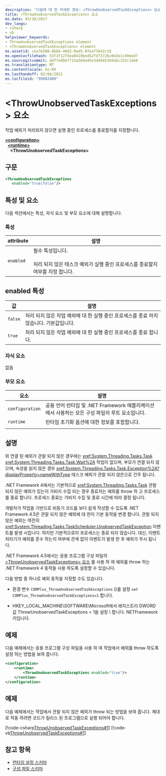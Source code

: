 ```yaml
---
description: '다음에 대 한 자세한 정보: <ThrowUnobservedTaskExceptions> 요소'
title: <ThrowUnobservedTaskExceptions> 요소
ms.date: 03/30/2017
dev_langs:
- csharp
- vb
helpviewer_keywords:
- ThrowUnobservedTaskExceptions element
- <ThrowUnobservedTaskExceptions> element
ms.assetid: cea7e588-8b8d-48d2-9ad5-8feaf3642c18
ms.openlocfilehash: 53f3f1275ea8419bed52fd73726c043e1c49eed7
ms.sourcegitcommit: ddf7edb67715a5b9a45e3dd44536dabc153c1de0
ms.translationtype: MT
ms.contentlocale: ko-KR
ms.lasthandoff: 02/06/2021
ms.locfileid: "99802400"
---
```

# <a name="throwunobservedtaskexceptions-element"></a>\<ThrowUnobservedTaskExceptions> 요소

작업 예외가 처리되지 않으면 실행 중인 프로세스를 종료할지를 지정합니다.  
  
[**\<configuration>**](../configuration-element.md)\
&nbsp;&nbsp;[**\<runtime>**](runtime-element.md)\
&nbsp;&nbsp;&nbsp;&nbsp;**\<ThrowUnobservedTaskExceptions>**  
  
## <a name="syntax"></a>구문  
  
```xml  
<ThrowUnobservedTaskExceptions  
   enabled="true|false"/>  
```  
  
## <a name="attributes-and-elements"></a>특성 및 요소  

 다음 섹션에서는 특성, 자식 요소 및 부모 요소에 대해 설명합니다.  
  
### <a name="attributes"></a>특성  
  
|attribute|설명|  
|---------------|-----------------|  
|`enabled`|필수 특성입니다.<br /><br /> 처리 되지 않은 태스크 예외가 실행 중인 프로세스를 종료할지 여부를 지정 합니다.|  
  
## <a name="enabled-attribute"></a>enabled 특성  
  
|값|설명|  
|-----------|-----------------|  
|`false`|처리 되지 않은 작업 예외에 대 한 실행 중인 프로세스를 종료 하지 않습니다. 기본값입니다.|  
|`true`|처리 되지 않은 작업 예외에 대 한 실행 중인 프로세스를 종료 합니다.|  
  
### <a name="child-elements"></a>자식 요소  

 없음  
  
### <a name="parent-elements"></a>부모 요소  
  
|요소|설명|  
|-------------|-----------------|  
|`configuration`|공용 언어 런타임 및 .NET Framework 애플리케이션에서 사용하는 모든 구성 파일의 루트 요소입니다.|  
|`runtime`|런타임 초기화 옵션에 대한 정보를 포함합니다.|  
|||  
  
## <a name="remarks"></a>설명  

 와 연결 된 예외가 관찰 되지 않은 경우에는 <xref:System.Threading.Tasks.Task> <xref:System.Threading.Tasks.Task.Wait%2A> 작업이 없으며, 부모가 연결 되지 않으며, 속성을 읽지 않은 경우 <xref:System.Threading.Tasks.Task.Exception%2A?displayProperty=nameWithType> 태스크 예외가 관찰 되지 않은으로 간주 됩니다.  
  
 .NET Framework 4에서는 기본적으로 <xref:System.Threading.Tasks.Task> 관찰 되지 않은 예외가 있는이 가비지 수집 되는 경우 종료자는 예외를 throw 하 고 프로세스를 종료 합니다. 프로세스 종료는 가비지 수집 및 종료 시간에 따라 결정 됩니다.  
  
 개발자가 작업을 기반으로 비동기 코드를 보다 쉽게 작성할 수 있도록 .NET Framework 4.5은 관찰 되지 않은 예외에 대 한이 기본 동작을 변경 합니다. 관찰 되지 않은 예외는 여전히 <xref:System.Threading.Tasks.TaskScheduler.UnobservedTaskException> 이벤트를 발생 시킵니다. 하지만 기본적으로이 프로세스는 종료 되지 않습니다. 대신, 이벤트 처리기가 예외를 준수 하는지 여부에 관계 없이 이벤트가 발생 한 후 예외가 무시 됩니다.  
  
 .NET Framework 4.5에서는 응용 프로그램 구성 파일의 [ \<ThrowUnobservedTaskExceptions> 요소](throwunobservedtaskexceptions-element.md) 를 사용 하 여 예외를 throw 하는 .NET Framework 4 동작을 사용 하도록 설정할 수 있습니다.  
  
 다음 방법 중 하나로 예외 동작을 지정할 수도 있습니다.  
  
- 환경 변수 `COMPlus_ThrowUnobservedTaskExceptions` ()를 설정 `set COMPlus_ThrowUnobservedTaskExceptions=1` 합니다.  
  
- HKEY_LOCAL_MACHINE\SOFTWARE\Microsoft에서 레지스트리 DWORD 값 ThrowUnobservedTaskExceptions = 1을 설정 \\ 합니다. NETFramework 키입니다.  
  
## <a name="example"></a>예제  

 다음 예제에서는 응용 프로그램 구성 파일을 사용 하 여 작업에서 예외를 throw 하도록 설정 하는 방법을 보여 줍니다.  
  
```xml  
<configuration>
    <runtime>
        <ThrowUnobservedTaskExceptions enabled="true"/>
    </runtime>
</configuration>  
```  
  
## <a name="example"></a>예제  

 다음 예제에서는 작업에서 관찰 되지 않은 예외가 throw 되는 방법을 보여 줍니다. 제대로 작동 하려면 코드가 릴리스 된 프로그램으로 실행 되어야 합니다.  
  
 [!code-csharp[ThrowUnobservedTaskExceptions#1](../../../../../samples/snippets/csharp/VS_Snippets_CLR/throwunobservedtaskexceptions/cs/program.cs#1)]
 [!code-vb[ThrowUnobservedTaskExceptions#1](../../../../../samples/snippets/visualbasic/VS_Snippets_CLR/throwunobservedtaskexceptions/vb/program.vb#1)]  
  
## <a name="see-also"></a>참고 항목

- [런타임 설정 스키마](index.md)
- [구성 파일 스키마](../index.md)
